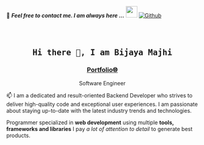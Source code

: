 <!--

## Complete list of github markdown emoji markup
https://gist.github.com/rxaviers/7360908

## technologies Icons 
https://simpleicons.org/

-->
📝 ***Feel free to contact me. I am always here ...*** <img src="https://media.giphy.com/media/WUlplcMpOCEmTGBtBW/giphy.gif" width="30">  [![Github](https://img.shields.io/github/followers/bijaya143?label=Follow%20Me&style=social)](https://github.com/bijaya143)
<br>
<br>
<!-- [![Linkedin](https://img.shields.io/badge/LinkedIn-Ahmad%20Sawalqeh-blue?logo=Linkedin&logoColor=blue&labelColor=black)](https://www.linkedin.com/in/bijaya-majhi-8998aa21b/)
 [![Mail](https://img.shields.io/badge/Hotmail-sawalqa_jo@hotmail.com-blue?logo=Gmail&logoColor=blue&labelColor=black)](mailto:nemomajhi14@gmail.com) -->
<br>
<!-- [![HitCount](http://hits.dwyl.com/Ahmad-Sawalqeh/Ahmad-Sawalqeh.svg)](http://hits.dwyl.com/Ahmad-Sawalqeh/Ahmad-Sawalqeh) -->

<h2 align='center'><samp><strong>Hi there 👋, I am Bijaya Majhi</strong></samp></h2>
<h3 align='center'><strong><a href="" target="_blank">Portfolio🌐</a></strong></h3>
<p align='center'>Software Engineer</p>

<p align='left'> 📫 I am a dedicated and result-oriented Backend Developer who strives
to deliver high-quality code and exceptional user experiences. I am
passionate about staying up-to-date with the latest industry trends
and technologies.</p>

Programmer specialized in **web development** using multiple **tools, frameworks and libraries** I pay *a lot of attention to detail* to generate best products.

